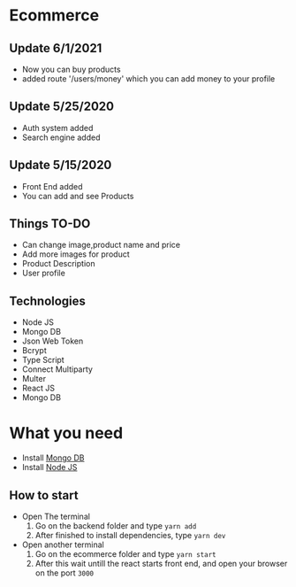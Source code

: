 # Ecommerce

## Update 6/1/2021
* Now you can buy products
* added route '/users/money' which you can add money to your profile

## Update 5/25/2020
* Auth system added
* Search engine added

## Update 5/15/2020
* Front End added
* You can add and see Products

## Things TO-DO
* Can change image,product name and price
* Add more images for product
* Product Description
* User profile

## Technologies
* Node JS
* Mongo DB
* Json Web Token
* Bcrypt
* Type Script
* Connect Multiparty
* Multer
* React JS
* Mongo DB

# What you need
* Install [Mongo DB](http://mongodb.com)
* Install [Node JS](https://nodejs.org)

## How to start
* Open The terminal
  1. Go on the backend folder and type  `yarn add`
  2. After finished to install dependencies, type `yarn dev`
* Open another terminal
  1. Go on the ecommerce folder and type `yarn start`
  2. After this wait untill the react starts front end, and open your browser on the port `3000`
